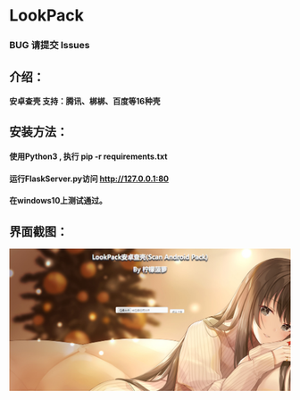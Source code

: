 # LookPack

### BUG 请提交 Issues

## 介绍： 

#### 安卓查壳  支持：腾讯、梆梆、百度等16种壳

## 安装方法：

#### 使用Python3 , 执行 pip -r requirements.txt   
#### 运行FlaskServer.py访问 http://127.0.0.1:80
#### 在windows10上测试通过。

## 界面截图：

![image](./pics/jiemian.png)
